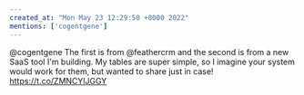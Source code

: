 ```yaml
---
created_at: "Mon May 23 12:29:50 +0000 2022"
mentions: ['cogentgene']
---
```


@cogentgene The first is from @feathercrm and the second is from a new SaaS tool I'm building. My tables are super simple, so I imagine your system would work for them, but wanted to share just in case! https://t.co/ZMNCYlJGGY